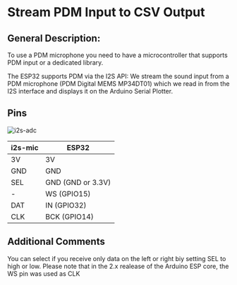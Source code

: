 
# Stream PDM Input to CSV Output

## General Description:

To use a PDM microphone you need to have a microcontroller that supports PDM input or a dedicated library.

The ESP32 supports PDM via the I2S API: We stream the sound input from a PDM microphone (PDM Digital MEMS MP34DT01) which we read in from the I2S interface and displays it on the Arduino Serial Plotter. 


## Pins

![i2s-adc](https://pschatzmann.github.io/Resources/img/pdm-mic.jpg)

| i2s-mic  |  ESP32
| ---------| ---------------
| 3V       |  3V
| GND      |  GND
| SEL      |  GND  (GND or 3.3V)
| -        |  WS (GPIO15)
| DAT      |  IN (GPIO32)
| CLK      |  BCK (GPIO14)


## Additional Comments

You can select if you receive only data on the left or right biy setting SEL to high or low.
Please note that in the 2.x realease of the Arduino ESP core, the WS pin was used as CLK

